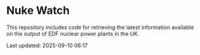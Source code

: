 # Nuke Watch

This repository includes code for retrieving the latest information available on the output of EDF nuclear power plants in the UK.

Last updated: 2025-09-10 06:17